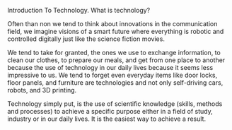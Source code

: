 Introduction To Technology.
What is technology?


Often than non we tend to think about innovations in the communication field, we imagine visions of a smart future where everything is robotic and controlled digitally just like the science fiction movies.

We tend to take for granted, the ones we use to exchange information, to clean our clothes, to prepare our meals, and get from one place to another because the use of technology in our daily lives because it seems less impressive to us. We tend to forget even everyday items like door locks, floor panels, and furniture are technologies and not only self-driving cars, robots, and 3D printing.

Technology simply put, is the use of scientific knowledge (skills, methods and processes) to achieve a specific purpose either in a field of study, industry or in our daily lives. It is the easiest way to achieve a result.
